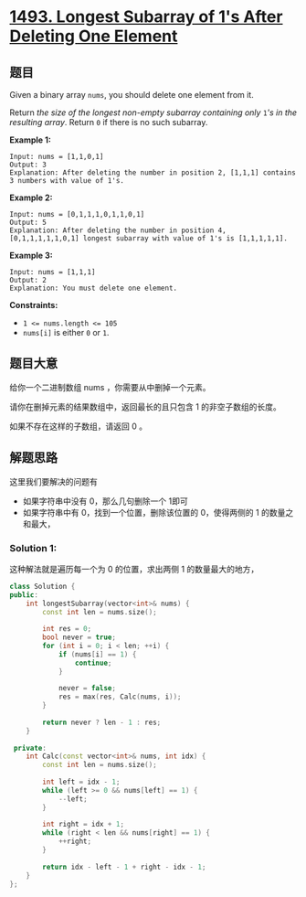 # [1493. Longest Subarray of 1's After Deleting One Element](https://leetcode-cn.com/problems/longest-subarray-of-1s-after-deleting-one-element/)

## 题目

Given a binary array `nums`, you should delete one element from it.

Return *the size of the longest non-empty subarray containing only* `1`*'s in the resulting array*. Return `0` if there is no such subarray.
 

**Example 1:**

```
Input: nums = [1,1,0,1]
Output: 3
Explanation: After deleting the number in position 2, [1,1,1] contains 3 numbers with value of 1's.
```

**Example 2:**

```
Input: nums = [0,1,1,1,0,1,1,0,1]
Output: 5
Explanation: After deleting the number in position 4, [0,1,1,1,1,1,0,1] longest subarray with value of 1's is [1,1,1,1,1].
```

**Example 3:**

```
Input: nums = [1,1,1]
Output: 2
Explanation: You must delete one element.
```

 

**Constraints:**

- `1 <= nums.length <= 105`
- `nums[i]` is either `0` or `1`.

## 题目大意

给你一个二进制数组 nums ，你需要从中删掉一个元素。

请你在删掉元素的结果数组中，返回最长的且只包含 1 的非空子数组的长度。

如果不存在这样的子数组，请返回 0 。

## 解题思路

这里我们要解决的问题有
- 如果字符串中没有 0，那么几句删除一个 1即可
- 如果字符串中有 0，找到一个位置，删除该位置的 0，使得两侧的 1 的数量之和最大，


### Solution 1:

这种解法就是遍历每一个为 0 的位置，求出两侧 1 的数量最大的地方，

````c++
class Solution {
public:
    int longestSubarray(vector<int>& nums) {
        const int len = nums.size();
        
        int res = 0;
        bool never = true;
        for (int i = 0; i < len; ++i) {
            if (nums[i] == 1) {
                continue;
            }
            
            never = false;
            res = max(res, Calc(nums, i));
        }
        
        return never ? len - 1 : res;
    }
    
 private:
    int Calc(const vector<int>& nums, int idx) {
        const int len = nums.size();
        
        int left = idx - 1;
        while (left >= 0 && nums[left] == 1) {
            --left;
        }
        
        int right = idx + 1;
        while (right < len && nums[right] == 1) {
            ++right;
        }
        
        return idx - left - 1 + right - idx - 1;
    }
};
````
